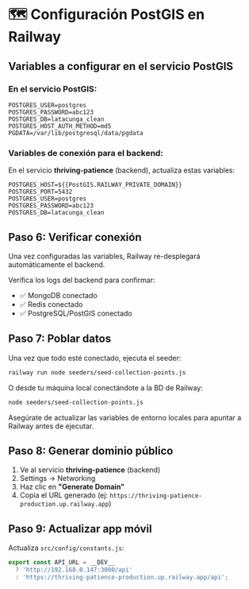 # 🗺️ Configuración PostGIS en Railway

## Variables a configurar en el servicio PostGIS

### En el servicio PostGIS:
```
POSTGRES_USER=postgres
POSTGRES_PASSWORD=abc123
POSTGRES_DB=latacunga_clean
POSTGRES_HOST_AUTH_METHOD=md5
PGDATA=/var/lib/postgresql/data/pgdata
```

### Variables de conexión para el backend:

En el servicio **thriving-patience** (backend), actualiza estas variables:

```
POSTGRES_HOST=${{PostGIS.RAILWAY_PRIVATE_DOMAIN}}
POSTGRES_PORT=5432
POSTGRES_USER=postgres
POSTGRES_PASSWORD=abc123
POSTGRES_DB=latacunga_clean
```

## Paso 6: Verificar conexión

Una vez configuradas las variables, Railway re-desplegará automáticamente el backend.

Verifica los logs del backend para confirmar:
- ✅ MongoDB conectado
- ✅ Redis conectado  
- ✅ PostgreSQL/PostGIS conectado

## Paso 7: Poblar datos

Una vez que todo esté conectado, ejecuta el seeder:

```bash
railway run node seeders/seed-collection-points.js
```

O desde tu máquina local conectándote a la BD de Railway:

```bash
node seeders/seed-collection-points.js
```

Asegúrate de actualizar las variables de entorno locales para apuntar a Railway antes de ejecutar.

## Paso 8: Generar dominio público

1. Ve al servicio **thriving-patience** (backend)
2. Settings → Networking
3. Haz clic en **"Generate Domain"**
4. Copia el URL generado (ej: `https://thriving-patience-production.up.railway.app`)

## Paso 9: Actualizar app móvil

Actualiza `src/config/constants.js`:

```javascript
export const API_URL = __DEV__ 
  ? 'http://192.168.0.147:3000/api' 
  : 'https://thriving-patience-production.up.railway.app/api';
```
